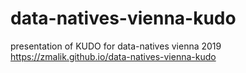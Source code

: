 # data-natives-vienna-kudo
presentation of KUDO for data-natives vienna 2019
https://zmalik.github.io/data-natives-vienna-kudo
